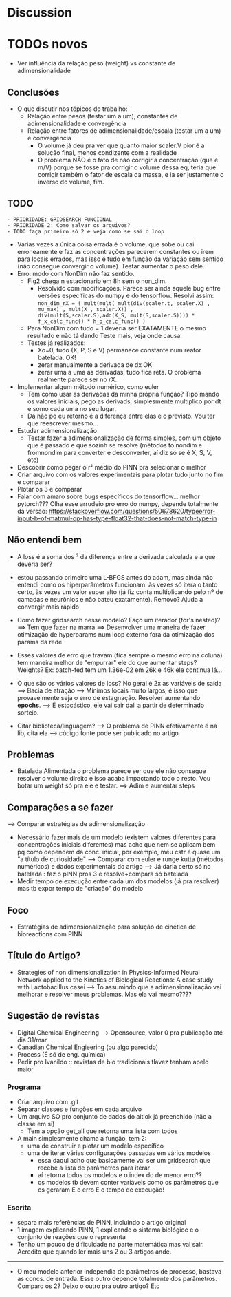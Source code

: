 # Discussion

# TODOs novos
- Ver influência da relação peso (weight) vs constante de adimensionalidade

## Conclusões
- O que discutir nos tópicos do trabalho:
    - Relação entre pesos (testar um a um), constantes de adimensionalidade e convergência
    - Relação entre fatores de adimensionalidade/escala (testar um a um) e convergência
        - O volume já deu pra ver que quanto maior scaler.V pior é a solução final, menos condizente
        com a realidade
        - O problema NÃO é o fato de não corrigir a concentração (que é m/V) porque se fosse pra corrigir o volume dessa eq, teria que corrigir também o fator de escala da massa, e ia ser justamente o inverso do volume, fim.

## TODO
    - PRIORIDADE: GRIDSEARCH FUNCIONAL
    - PRIORIDADE 2: Como salvar os arquivos?
    - TODO faça primeiro só 2 e veja como se sai o loop
- Várias vezes a única coisa errada é o volume, que sobe ou cai erroneamente e faz as concentrações parecerem constantes ou irem para locais errados, mas isso é tudo em função da variação sem sentido (não consegue convergir o volume). Testar aumentar o peso dele.
- Erro: modo com NonDim não faz sentido.
    - Fig2 chega n estacionario em 8h sem o non_dim.
        - Resolvido com modificações. Parece ser ainda aquele bug entre versões específicas do numpy e do tensorflow. Resolvi assim:
        `
        non_dim_rX = (
                   mult(mult( mult(div(scaler.t, scaler.X)
                    , mu_max)
                    , mult(X , scaler.X))
                    , div(mult(S,scaler.S),add(K_S, mult(S,scaler.S))))
                    * f_x_calc_func()
                    * h_p_calc_func()
                )
        `
    - Para NonDim com tudo = 1 deveria ser EXATAMENTE o mesmo resultado e não tá dando
    Teste mais, veja onde causa.
    - Testes já realizados:
        - Xo=0, tudo (X, P, S e V) permanece constante num reator batelada. OK!
        - zerar manualmente a derivada de dx OK
        - zerar uma a uma as derivadas, tudo fica reta. O problema realmente parece ser no rX.
- Implementar algum método numérico, como euler
    - Tem como usar as derivadas da minha própria função? Tipo mando os valores iniciais, pego as derivads, simplesmente multiplico por dt e somo cada uma no seu lugar.
    - Dá não pq eu retorno é a diferença entre elas e o previsto. Vou ter que reescrever mesmo...
- Estudar adimensionalização
    - Testar fazer a adimensionalização de forma simples, com um objeto que é passado e que sozinh se resolve (métodos to nondim e fromnondim para converter e desconverter, aí diz só se é X, S, V, etc)
- Descobrir como pegar o r² médio do PINN pra selecionar o melhor
- Criar arquivo com os valores experimentais para plotar tudo junto no fim e comparar
- Plotar os 3 e comparar
- Falar com amaro sobre bugs específicos do tensorflow... melhor pytorch??? Olha esse arrudeio pro erro do numpy, depende totalmente da versão: https://stackoverflow.com/questions/50678620/typeerror-input-b-of-matmul-op-has-type-float32-that-does-not-match-type-in

## Não entendi bem
- A loss é a soma dos ² da diferença entre a derivada calculada e a que deveria ser?
    
- estou passando primeiro uma L-BFGS antes do adam, mas ainda não entendi como os hiperparâmetros funcionam. às vezes só itera o tanto certo, às vezes um valor super alto (já fiz conta multiplicando pelo nº de camadas e neurônios e não bateu exatamente). Removo? Ajuda a convergir mais rápido
- Como fazer gridsearch nesse modelo? Faço um iterador (for's nested)?
    ==> Tem que fazer na marra
    ==> Desenvolver uma maneira de fazer otimização de hyperparams num loop externo fora da otimização dos params da rede
- Esses valores de erro que travam (fica sempre o mesmo erro na coluna) tem maneira melhor de "empurrar" ele do que aumentar steps? Weights? Ex: batch-fed tem um 1.36e-02 em 26k e 46k ele continua lá...
- O que são os vários valores de loss? No geral é 2x as variáveis de saída
    ==> Bacia de atração --> Mínimos locais muito largos, é isso que provavelmente
    seja o erro de estagnação. Resolver aumentando **epochs**.
        --> É estocástico, ele vai sair dali a partir de determinado sorteio.
- Citar biblioteca/linguagem?
    --> O problema de PINN efetivamente é na lib, cita ela
    --> código fonte pode ser publicado no artigo

## Problemas
- Batelada Alimentada o problema parece ser que ele não consegue resolver o volume direito e isso acaba impactando todo o resto. Vou botar um weight só pra ele e testar.
    ==> Adim e aumentar steps

## Comparações a se fazer
--> Comparar estratégias de adimensionalização
- Necessário fazer mais de um modelo (existem valores diferentes para concentrações iniciais diferentes) mas acho que nem se aplicam bem pq como dependem da conc. inicial, por exemplo, meu cstr é quase um "a título de curiosidade"
--> Comparar com euler e runge kutta (métodos numéricos) e dados experimentais do artigo
--> Já daria certo só no batelada : faz o pINN pros 3 e resolve+compara só batelada
- Medir tempo de execução entre cada um dos modelos (já pra resolver) mas tb expor tempo de "criação" do modelo


## Foco
<!-- - Aplicar PINN a bio-reações, em específico a solução da reação de produção do ácido lático pela bactéria Lactobacillus casey usando como substrato Lactose de Whey (Altiok 2006) -->
- Estratégias de adimensionalização para solução de cinética de bioreactions com PINN

## Título do Artigo?
<!-- - Physics-Informed Neural Network applied to Biological Reactions: A Lactic Acid Production case study -->
- Strategies of non dimensionalization in Physics-Informed Neural Network applied to the Kinetics of Biological Reactions: A case study with Lactobacillus casei
    --> To assumindo que a adimensionalização vai melhorar e resolver meus problemas. Mas ela vai mesmo????

## Sugestão de revistas
- Digital Chemical Engineering --> Opensource, valor 0 pra publicação até dia 31/mar
- Canadian Chemical Engieering (ou algo parecido)
- Process (É só de eng. química)
- Pedir pro Ivanildo :: revistas de bio tradicionais tlavez tenham apelo maior


### Programa
- Criar arquivo com .git
- Separar classes e funções em cada arquivo
- Um arquivo SÓ pro conjunto de dados do altiok já preenchido (não a classe em si)
    - Tem a opção get_all que retorna uma lista com todos
- A main simplesmente chama a função, tem 2:
    - uma de construir e plotar um modelo específico
    - uma de iterar várias configurações passadas em vários modelos
        - essa daqui acho que basicamente vai ser um gridsearch que recebe a lista de parâmetros
        para iterar
        - aí retorna todos os modelos e o index do de menor erro??
        - os modelos tb devem conter variáveis como os parâmetros que os geraram E o erro E o tempo de execução!

### Escrita
- separa mais referências de PINN, incluindo o artigo original
- 1 imagem explicando PINN, 1 explicando o sistema biológioc e o conjunto de reações que o representa
- Tenho um pouco de dificuldade na parte matemática mas vai sair. Acredito que quando ler mais uns 2 ou 3 artigos ande.


---------------------------------
- O meu modelo anterior independia de parâmetros de processo, bastava as concs. de entrada. Esse outro depende totalmente dos parâmetros. Comparo os 2? Deixo o outro pra outro artigo? Etc